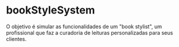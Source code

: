 # bookStyleSystem
O objetivo é simular as funcionalidades de um "book stylist", um profissional que faz a curadoria de leituras personalizadas para seus clientes.
